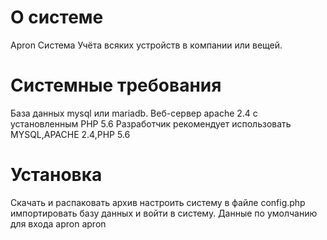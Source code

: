 # О системе
Apron Система Учёта всяких устройств в компании или вещей.
# Системные требования
База данных mysql или mariadb. Веб-сервер apache 2.4 с установленным PHP 5.6
Разработчик рекомендует использовать MYSQL,APACHE 2.4,PHP 5.6
# Установка
Скачать и распаковать архив настроить систему в файле config.php импортировать базу данных и войти в систему. Данные по умолчанию для входа apron apron
